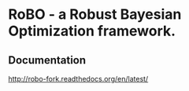 RoBO - a Robust Bayesian Optimization framework.
================================================

Documentation
-------------
http://robo-fork.readthedocs.org/en/latest/

